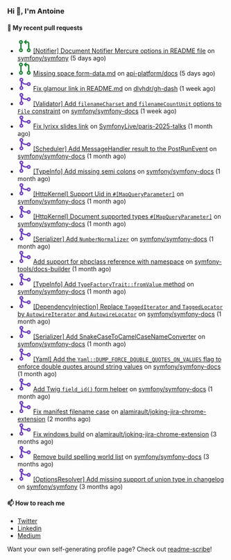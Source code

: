 ### Hi 👋, I'm Antoine

#### 👷 My recent pull requests

- ![](./assets/pr-open.svg) [[Notifier] Document Notifier Mercure options in README file](https://github.com/symfony/symfony/pull/60259) on [symfony/symfony](https://github.com/symfony/symfony) (5 days ago)
- ![](./assets/pr-open.svg) [Missing space form-data.md](https://github.com/api-platform/docs/pull/2157) on [api-platform/docs](https://github.com/api-platform/docs) (5 days ago)
- ![](./assets/pr-merged.svg) [Fix glamour link in README.md](https://github.com/dlvhdr/gh-dash/pull/564) on [dlvhdr/gh-dash](https://github.com/dlvhdr/gh-dash) (1 week ago)
- ![](./assets/pr-merged.svg) [[Validator] Add `filenameCharset` and `filenameCountUnit` options to `File` constraint](https://github.com/symfony/symfony-docs/pull/20906) on [symfony/symfony-docs](https://github.com/symfony/symfony-docs) (1 week ago)
- ![](./assets/pr-merged.svg) [Fix lyrixx slides link](https://github.com/SymfonyLive/paris-2025-talks/pull/1) on [SymfonyLive/paris-2025-talks](https://github.com/SymfonyLive/paris-2025-talks) (1 month ago)
- ![](./assets/pr-merged.svg) [[Scheduler] Add MessageHandler result to the PostRunEvent](https://github.com/symfony/symfony-docs/pull/20804) on [symfony/symfony-docs](https://github.com/symfony/symfony-docs) (1 month ago)
- ![](./assets/pr-merged.svg) [[TypeInfo] Add missing semi colons](https://github.com/symfony/symfony-docs/pull/20788) on [symfony/symfony-docs](https://github.com/symfony/symfony-docs) (1 month ago)
- ![](./assets/pr-merged.svg) [[HttpKernel] Support Uid in `#[MapQueryParameter]`](https://github.com/symfony/symfony-docs/pull/20784) on [symfony/symfony-docs](https://github.com/symfony/symfony-docs) (1 month ago)
- ![](./assets/pr-merged.svg) [[HttpKernel] Document supported types `#[MapQueryParameter]`](https://github.com/symfony/symfony-docs/pull/20783) on [symfony/symfony-docs](https://github.com/symfony/symfony-docs) (1 month ago)
- ![](./assets/pr-merged.svg) [[Serializer] Add `NumberNormalizer`](https://github.com/symfony/symfony-docs/pull/20782) on [symfony/symfony-docs](https://github.com/symfony/symfony-docs) (1 month ago)
- ![](./assets/pr-merged.svg) [Add support for phpclass reference with namespace](https://github.com/symfony-tools/docs-builder/pull/190) on [symfony-tools/docs-builder](https://github.com/symfony-tools/docs-builder) (1 month ago)
- ![](./assets/pr-merged.svg) [[TypeInfo] Add `TypeFactoryTrait::fromValue` method](https://github.com/symfony/symfony-docs/pull/20781) on [symfony/symfony-docs](https://github.com/symfony/symfony-docs) (1 month ago)
- ![](./assets/pr-merged.svg) [[DependencyInjection] Replace `TaggedIterator` and `TaggedLocator` by `AutowireIterator` and `AutowireLocator`](https://github.com/symfony/symfony-docs/pull/20775) on [symfony/symfony-docs](https://github.com/symfony/symfony-docs) (1 month ago)
- ![](./assets/pr-merged.svg) [[Serializer] Add SnakeCaseToCamelCaseNameConverter](https://github.com/symfony/symfony-docs/pull/20774) on [symfony/symfony-docs](https://github.com/symfony/symfony-docs) (1 month ago)
- ![](./assets/pr-merged.svg) [[Yaml] Add the `Yaml::DUMP_FORCE_DOUBLE_QUOTES_ON_VALUES` flag to enforce double quotes around string values](https://github.com/symfony/symfony-docs/pull/20758) on [symfony/symfony-docs](https://github.com/symfony/symfony-docs) (1 month ago)
- ![](./assets/pr-merged.svg) [Add Twig `field_id()` form helper](https://github.com/symfony/symfony-docs/pull/20757) on [symfony/symfony-docs](https://github.com/symfony/symfony-docs) (1 month ago)
- ![](./assets/pr-merged.svg) [Fix manifest filename case](https://github.com/alamirault/joking-jira-chrome-extension/pull/5) on [alamirault/joking-jira-chrome-extension](https://github.com/alamirault/joking-jira-chrome-extension) (2 months ago)
- ![](./assets/pr-merged.svg) [Fix windows build](https://github.com/alamirault/joking-jira-chrome-extension/pull/4) on [alamirault/joking-jira-chrome-extension](https://github.com/alamirault/joking-jira-chrome-extension) (3 months ago)
- ![](./assets/pr-merged.svg) [Remove build spelling world list](https://github.com/symfony/symfony-docs/pull/20563) on [symfony/symfony-docs](https://github.com/symfony/symfony-docs) (3 months ago)
- ![](./assets/pr-merged.svg) [[OptionsResolver] Add missing support of union type in changelog](https://github.com/symfony/symfony/pull/59483) on [symfony/symfony](https://github.com/symfony/symfony) (3 months ago)

#### 📫 How to reach me

- [Twitter](https://twitter.com/a_lamirault)
- [Linkedin](https://www.linkedin.com/in/antoine-lamirault-9a9a9a107/)
- [Medium](https://alamirault.medium.com)

Want your own self-generating profile page? Check out [readme-scribe](https://github.com/muesli/readme-scribe)!
